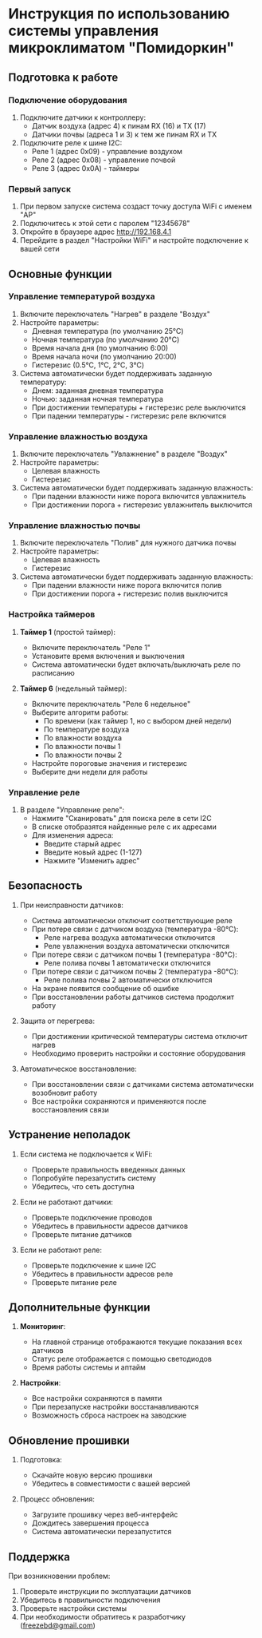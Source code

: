 # Инструкция по использованию системы управления микроклиматом "Помидоркин"

## Подготовка к работе

### Подключение оборудования
1. Подключите датчики к контроллеру:
   - Датчик воздуха (адрес 4) к пинам RX (16) и TX (17)
   - Датчики почвы (адреса 1 и 3) к тем же пинам RX и TX
2. Подключите реле к шине I2C:
   - Реле 1 (адрес 0x09) - управление воздухом
   - Реле 2 (адрес 0x08) - управление почвой
   - Реле 3 (адрес 0x0A) - таймеры

### Первый запуск
1. При первом запуске система создаст точку доступа WiFi с именем "AP"
2. Подключитесь к этой сети с паролем "12345678"
3. Откройте в браузере адрес http://192.168.4.1
4. Перейдите в раздел "Настройки WiFi" и настройте подключение к вашей сети

## Основные функции

### Управление температурой воздуха
1. Включите переключатель "Нагрев" в разделе "Воздух"
2. Настройте параметры:
   - Дневная температура (по умолчанию 25°C)
   - Ночная температура (по умолчанию 20°C)
   - Время начала дня (по умолчанию 6:00)
   - Время начала ночи (по умолчанию 20:00)
   - Гистерезис (0.5°C, 1°C, 2°C, 3°C)
3. Система автоматически будет поддерживать заданную температуру:
   - Днем: заданная дневная температура
   - Ночью: заданная ночная температура
   - При достижении температуры + гистерезис реле выключится
   - При падении температуры - гистерезис реле включится

### Управление влажностью воздуха
1. Включите переключатель "Увлажнение" в разделе "Воздух"
2. Настройте параметры:
   - Целевая влажность
   - Гистерезис
3. Система автоматически будет поддерживать заданную влажность:
   - При падении влажности ниже порога включится увлажнитель
   - При достижении порога + гистерезис увлажнитель выключится

### Управление влажностью почвы
1. Включите переключатель "Полив" для нужного датчика почвы
2. Настройте параметры:
   - Целевая влажность
   - Гистерезис
3. Система автоматически будет поддерживать заданную влажность:
   - При падении влажности ниже порога включится полив
   - При достижении порога + гистерезис полив выключится

### Настройка таймеров
1. **Таймер 1** (простой таймер):
   - Включите переключатель "Реле 1"
   - Установите время включения и выключения
   - Система автоматически будет включать/выключать реле по расписанию

2. **Таймер 6** (недельный таймер):
   - Включите переключатель "Реле 6 недельное"
   - Выберите алгоритм работы:
     - По времени (как таймер 1, но с выбором дней недели)
     - По температуре воздуха
     - По влажности воздуха
     - По влажности почвы 1
     - По влажности почвы 2
   - Настройте пороговые значения и гистерезис
   - Выберите дни недели для работы

### Управление реле
1. В разделе "Управление реле":
   - Нажмите "Сканировать" для поиска реле в сети I2C
   - В списке отобразятся найденные реле с их адресами
   - Для изменения адреса:
     - Введите старый адрес
     - Введите новый адрес (1-127)
     - Нажмите "Изменить адрес"

## Безопасность
1. При неисправности датчиков:
   - Система автоматически отключит соответствующие реле
   - При потере связи с датчиком воздуха (температура -80°C):
     - Реле нагрева воздуха автоматически отключится
     - Реле увлажнения воздуха автоматически отключится
   - При потере связи с датчиком почвы 1 (температура -80°C):
     - Реле полива почвы 1 автоматически отключится
   - При потере связи с датчиком почвы 2 (температура -80°C):
     - Реле полива почвы 2 автоматически отключится
   - На экране появится сообщение об ошибке
   - При восстановлении работы датчиков система продолжит работу

2. Защита от перегрева:
   - При достижении критической температуры система отключит нагрев
   - Необходимо проверить настройки и состояние оборудования

3. Автоматическое восстановление:
   - При восстановлении связи с датчиками система автоматически возобновит работу
   - Все настройки сохраняются и применяются после восстановления связи

## Устранение неполадок
1. Если система не подключается к WiFi:
   - Проверьте правильность введенных данных
   - Попробуйте перезапустить систему
   - Убедитесь, что сеть доступна

2. Если не работают датчики:
   - Проверьте подключение проводов
   - Убедитесь в правильности адресов датчиков
   - Проверьте питание датчиков

3. Если не работают реле:
   - Проверьте подключение к шине I2C
   - Убедитесь в правильности адресов реле
   - Проверьте питание реле

## Дополнительные функции
1. **Мониторинг**:
   - На главной странице отображаются текущие показания всех датчиков
   - Статус реле отображается с помощью светодиодов
   - Время работы системы и аптайм

2. **Настройки**:
   - Все настройки сохраняются в памяти
   - При перезапуске настройки восстанавливаются
   - Возможность сброса настроек на заводские

## Обновление прошивки
1. Подготовка:
   - Скачайте новую версию прошивки
   - Убедитесь в совместимости с вашей версией

2. Процесс обновления:
   - Загрузите прошивку через веб-интерфейс
   - Дождитесь завершения процесса
   - Система автоматически перезапустится

## Поддержка
При возникновении проблем:
1. Проверьте инструкции по эксплуатации датчиков
2. Убедитесь в правильности подключения
3. Проверьте настройки системы
4. При необходимости обратитесь к разработчику (freezebd@gmail.com)